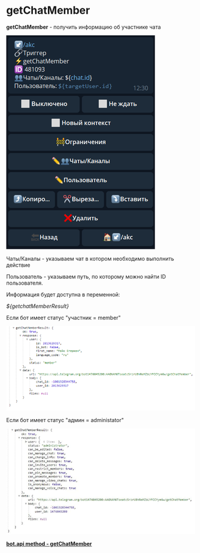 # getChatMember

**getChatMember** - получить информацию об участнике чата

![](./1.png)

Чаты/Каналы - указываем чат в котором необходимо выполнить действие

Пользователь - указываем путь, по которому можно найти ID пользователя.

Информация будет доступна в переменной:

_${getchatMemberResult}_

Если бот имеет статус "участник = member"

![](./2.png)

Если бот имеет статус "админ = administator"

![](./3.jpg)

[**bot.api method - getChatMember**](https://core.telegram.org/bots/api#getchatmember)







